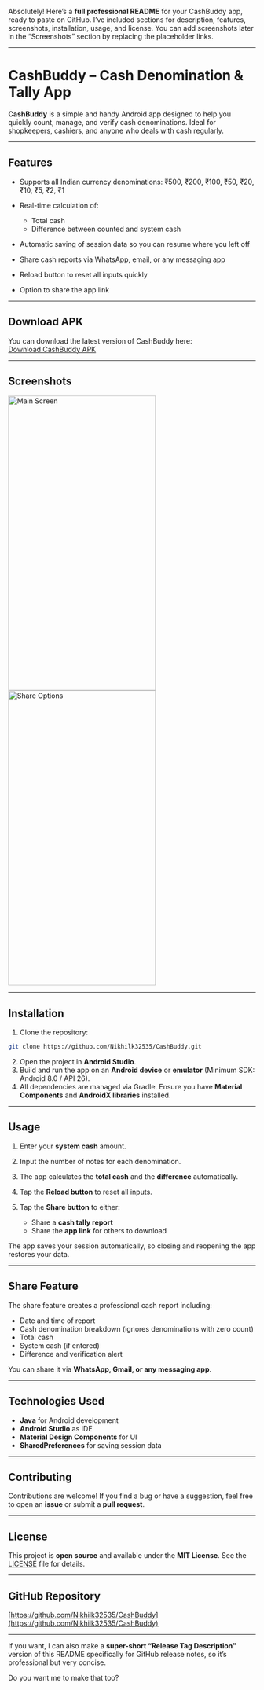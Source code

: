 Absolutely! Here’s a **full professional README** for your CashBuddy app, ready to paste on GitHub. I’ve included sections for description, features, screenshots, installation, usage, and license. You can add screenshots later in the “Screenshots” section by replacing the placeholder links.

---

# CashBuddy – Cash Denomination & Tally App

**CashBuddy** is a simple and handy Android app designed to help you quickly count, manage, and verify cash denominations. Ideal for shopkeepers, cashiers, and anyone who deals with cash regularly.

---

## Features

* Supports all Indian currency denominations: ₹500, ₹200, ₹100, ₹50, ₹20, ₹10, ₹5, ₹2, ₹1
* Real-time calculation of:

  * Total cash
  * Difference between counted and system cash
* Automatic saving of session data so you can resume where you left off
* Share cash reports via WhatsApp, email, or any messaging app
* Reload button to reset all inputs quickly
* Option to share the app link

---

## Download APK

You can download the latest version of CashBuddy here:  
[Download CashBuddy APK](https://github.com/Nikhilk32535/CashBuddy/releases/latest/download/CashBuddy.apk)

---

## Screenshots

<!-- Main Screen -->
<img src="https://github.com/user-attachments/assets/d4397e2b-efbd-4f86-ad0d-249676c22f8a/300x600.png?text=Main+Screen" alt="Main Screen" width="300" height="600">

<!-- Share Options -->
<img src="https://github.com/user-attachments/assets/d9d759ed-a7a0-4056-995f-8c3d4efb2ace" alt="Share Options" width="300" height="600">


---

## Installation

1. Clone the repository:

```bash
git clone https://github.com/Nikhilk32535/CashBuddy.git
```

2. Open the project in **Android Studio**.
3. Build and run the app on an **Android device** or **emulator** (Minimum SDK: Android 8.0 / API 26).
4. All dependencies are managed via Gradle. Ensure you have **Material Components** and **AndroidX libraries** installed.

---

## Usage

1. Enter your **system cash** amount.
2. Input the number of notes for each denomination.
3. The app calculates the **total cash** and the **difference** automatically.
4. Tap the **Reload button** to reset all inputs.
5. Tap the **Share button** to either:

   * Share a **cash tally report**
   * Share the **app link** for others to download

The app saves your session automatically, so closing and reopening the app restores your data.

---

## Share Feature

The share feature creates a professional cash report including:

* Date and time of report
* Cash denomination breakdown (ignores denominations with zero count)
* Total cash
* System cash (if entered)
* Difference and verification alert

You can share it via **WhatsApp, Gmail, or any messaging app**.

---

## Technologies Used

* **Java** for Android development
* **Android Studio** as IDE
* **Material Design Components** for UI
* **SharedPreferences** for saving session data

---

## Contributing

Contributions are welcome! If you find a bug or have a suggestion, feel free to open an **issue** or submit a **pull request**.

---

## License

This project is **open source** and available under the **MIT License**. See the [LICENSE](LICENSE) file for details.

---

## GitHub Repository

[https://github.com/Nikhilk32535/CashBuddy](https://github.com/Nikhilk32535/CashBuddy)

---

If you want, I can also make a **super-short “Release Tag Description”** version of this README specifically for GitHub release notes, so it’s professional but very concise.

Do you want me to make that too?
